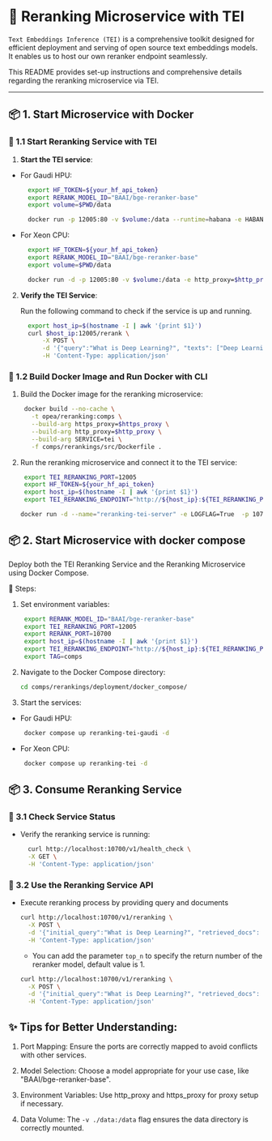 # 🌟 Reranking Microservice with TEI

`Text Embeddings Inference (TEI)` is a comprehensive toolkit designed for efficient deployment and serving of open source text embeddings models.
It enables us to host our own reranker endpoint seamlessly.

This README provides set-up instructions and comprehensive details regarding the reranking microservice via TEI.

---

## 📦 1. Start Microservice with Docker

### 🔹 1.1 Start Reranking Service with TEI

1. **Start the TEI service**:

- For Gaudi HPU:

  ```bash
    export HF_TOKEN=${your_hf_api_token}
    export RERANK_MODEL_ID="BAAI/bge-reranker-base"
    export volume=$PWD/data

    docker run -p 12005:80 -v $volume:/data --runtime=habana -e HABANA_VISIBLE_DEVICES=all -e OMPI_MCA_btl_vader_single_copy_mechanism=none -e MAX_WARMUP_SEQUENCE_LENGTH=512 --cap-add=sys_nice --ipc=host ghcr.io/huggingface/tei-gaudi:latest --model-id $RERANK_MODEL_ID --hf-api-token $HF_TOKEN --auto-truncate

  ```

- For Xeon CPU:

  ```bash
    export HF_TOKEN=${your_hf_api_token}
    export RERANK_MODEL_ID="BAAI/bge-reranker-base"
    export volume=$PWD/data

    docker run -d -p 12005:80 -v $volume:/data -e http_proxy=$http_proxy -e https_proxy=$https_proxy --pull always ghcr.io/huggingface/text-embeddings-inference:cpu-1.5 --model-id $RERANK_MODEL_ID --hf-api-token $HF_TOKEN --auto-truncate
  ```

2. **Verify the TEI Service**:

   Run the following command to check if the service is up and running.

   ```bash
     export host_ip=$(hostname -I | awk '{print $1}')
     curl $host_ip:12005/rerank \
         -X POST \
         -d '{"query":"What is Deep Learning?", "texts": ["Deep Learning is not...", "Deep learning is..."]}' \
         -H 'Content-Type: application/json'
   ```

### 🔹 1.2 Build Docker Image and Run Docker with CLI

1. Build the Docker image for the reranking microservice:

   ```bash
    docker build --no-cache \
      -t opea/reranking:comps \
      --build-arg https_proxy=$https_proxy \
      --build-arg http_proxy=$http_proxy \
      --build-arg SERVICE=tei \
      -f comps/rerankings/src/Dockerfile .
   ```

2. Run the reranking microservice and connect it to the TEI service:

   ```bash
    export TEI_RERANKING_PORT=12005
    export HF_TOKEN=${your_hf_api_token}
    export host_ip=$(hostname -I | awk '{print $1}')
    export TEI_RERANKING_ENDPOINT="http://${host_ip}:${TEI_RERANKING_PORT}"

   docker run -d --name="reranking-tei-server" -e LOGFLAG=True  -p 10700:8000 --ipc=host -e http_proxy=$http_proxy -e https_proxy=$https_proxy -e TEI_RERANKING_ENDPOINT=$TEI_RERANKING_ENDPOINT -e HF_TOKEN=$HF_TOKEN  -e RERANK_COMPONENT_NAME="OPEA_TEI_RERANKING"  opea/reranking:comps
   ```

## 📦 2. Start Microservice with docker compose

Deploy both the TEI Reranking Service and the Reranking Microservice using Docker Compose.

🔹 Steps:

1. Set environment variables:

   ```bash
    export RERANK_MODEL_ID="BAAI/bge-reranker-base"
    export TEI_RERANKING_PORT=12005
    export RERANK_PORT=10700
    export host_ip=$(hostname -I | awk '{print $1}')
    export TEI_RERANKING_ENDPOINT="http://${host_ip}:${TEI_RERANKING_PORT}"
    export TAG=comps

   ```

2. Navigate to the Docker Compose directory:

   ```bash
   cd comps/rerankings/deployment/docker_compose/
   ```

3. Start the services:

- For Gaudi HPU:

  ```bash
   docker compose up reranking-tei-gaudi -d
  ```

- For Xeon CPU:

  ```bash
   docker compose up reranking-tei -d
  ```

## 📦 3. Consume Reranking Service

### 🔹 3.1 Check Service Status

- Verify the reranking service is running:

  ```bash
    curl http://localhost:10700/v1/health_check \
    -X GET \
    -H 'Content-Type: application/json'
  ```

### 🔹 3.2 Use the Reranking Service API

- Execute reranking process by providing query and documents

  ```bash
  curl http://localhost:10700/v1/reranking \
    -X POST \
    -d '{"initial_query":"What is Deep Learning?", "retrieved_docs": [{"text":"Deep Learning is not..."}, {"text":"Deep learning is..."}]}' \
    -H 'Content-Type: application/json'
  ```

  - You can add the parameter `top_n` to specify the return number of the reranker model, default value is 1.

  ```bash
  curl http://localhost:10700/v1/reranking \
    -X POST \
    -d '{"initial_query":"What is Deep Learning?", "retrieved_docs": [{"text":"Deep Learning is not..."}, {"text":"Deep learning is..."}], "top_n":2}' \
    -H 'Content-Type: application/json'
  ```

## ✨ Tips for Better Understanding:

1. Port Mapping:
   Ensure the ports are correctly mapped to avoid conflicts with other services.

2. Model Selection:
   Choose a model appropriate for your use case, like "BAAI/bge-reranker-base".

3. Environment Variables:
   Use http_proxy and https_proxy for proxy setup if necessary.

4. Data Volume:
   The `-v ./data:/data` flag ensures the data directory is correctly mounted.
